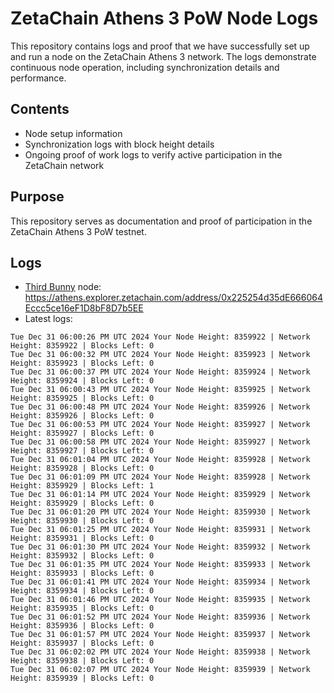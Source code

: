 # ZetaChain Athens 3 PoW Node Logs
This repository contains logs and proof that we have successfully set up and run a node on the ZetaChain Athens 3 network. The logs demonstrate continuous node operation, including synchronization details and performance.

## Contents
- Node setup information
- Synchronization logs with block height details
- Ongoing proof of work logs to verify active participation in the ZetaChain network

## Purpose
This repository serves as documentation and proof of participation in the ZetaChain Athens 3 PoW testnet.

## Logs

- [Third Bunny](https://thirdbunny.xyz/) node: https://athens.explorer.zetachain.com/address/0x225254d35dE666064Eccc5ce16eF1D8bF8D7b5EE
- Latest logs:
```
Tue Dec 31 06:00:26 PM UTC 2024 Your Node Height: 8359922 | Network Height: 8359922 | Blocks Left: 0
Tue Dec 31 06:00:32 PM UTC 2024 Your Node Height: 8359923 | Network Height: 8359923 | Blocks Left: 0
Tue Dec 31 06:00:37 PM UTC 2024 Your Node Height: 8359924 | Network Height: 8359924 | Blocks Left: 0
Tue Dec 31 06:00:43 PM UTC 2024 Your Node Height: 8359925 | Network Height: 8359925 | Blocks Left: 0
Tue Dec 31 06:00:48 PM UTC 2024 Your Node Height: 8359926 | Network Height: 8359926 | Blocks Left: 0
Tue Dec 31 06:00:53 PM UTC 2024 Your Node Height: 8359927 | Network Height: 8359927 | Blocks Left: 0
Tue Dec 31 06:00:58 PM UTC 2024 Your Node Height: 8359927 | Network Height: 8359927 | Blocks Left: 0
Tue Dec 31 06:01:04 PM UTC 2024 Your Node Height: 8359928 | Network Height: 8359928 | Blocks Left: 0
Tue Dec 31 06:01:09 PM UTC 2024 Your Node Height: 8359928 | Network Height: 8359929 | Blocks Left: 1
Tue Dec 31 06:01:14 PM UTC 2024 Your Node Height: 8359929 | Network Height: 8359929 | Blocks Left: 0
Tue Dec 31 06:01:20 PM UTC 2024 Your Node Height: 8359930 | Network Height: 8359930 | Blocks Left: 0
Tue Dec 31 06:01:25 PM UTC 2024 Your Node Height: 8359931 | Network Height: 8359931 | Blocks Left: 0
Tue Dec 31 06:01:30 PM UTC 2024 Your Node Height: 8359932 | Network Height: 8359932 | Blocks Left: 0
Tue Dec 31 06:01:35 PM UTC 2024 Your Node Height: 8359933 | Network Height: 8359933 | Blocks Left: 0
Tue Dec 31 06:01:41 PM UTC 2024 Your Node Height: 8359934 | Network Height: 8359934 | Blocks Left: 0
Tue Dec 31 06:01:46 PM UTC 2024 Your Node Height: 8359935 | Network Height: 8359935 | Blocks Left: 0
Tue Dec 31 06:01:52 PM UTC 2024 Your Node Height: 8359936 | Network Height: 8359936 | Blocks Left: 0
Tue Dec 31 06:01:57 PM UTC 2024 Your Node Height: 8359937 | Network Height: 8359937 | Blocks Left: 0
Tue Dec 31 06:02:02 PM UTC 2024 Your Node Height: 8359938 | Network Height: 8359938 | Blocks Left: 0
Tue Dec 31 06:02:07 PM UTC 2024 Your Node Height: 8359939 | Network Height: 8359939 | Blocks Left: 0
```
